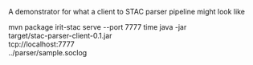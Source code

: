 A demonstrator for what a client to STAC parser pipeline might look like

mvn package
irit-stac serve --port 7777
time java -jar\
    target/stac-parser-client-0.1.jar\
    tcp://localhost:7777\
    ../parser/sample.soclog
